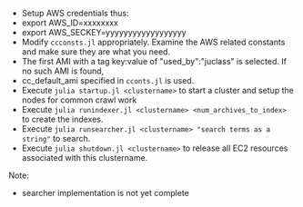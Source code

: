 - Setup AWS credentials thus:
- export AWS_ID=xxxxxxxx
- export AWS_SECKEY=yyyyyyyyyyyyyyyyyy
- Modify `ccconsts.jl` appropriately. Examine the AWS related constants and make sure they are what you need. 
- The first AMI with a tag key:value of "used_by":"juclass" is selected. If no such AMI is found,
- cc_default_ami specified in `cconts.jl` is used.  
- Execute `julia startup.jl <clustername>` to start a cluster and setup the nodes for common crawl work
- Execute `julia runindexer.jl <clustername> <num_archives_to_index>` to create the indexes. 
- Execute `julia runsearcher.jl <clustername> "search terms as a string"` to search. 
- Execute `julia shutdown.jl <clustername>` to release all EC2 resources associated with this clustername.

Note: 
- searcher implementation is not yet complete

